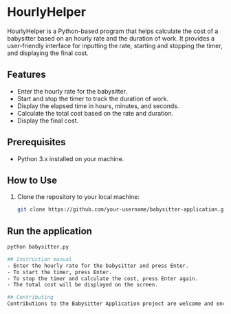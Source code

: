 # HourlyHelper
HourlyHelper is a Python-based program that helps calculate the cost of a babysitter based on an hourly rate and the duration of work. It provides a user-friendly interface for inputting the rate, starting and stopping the timer, and displaying the final cost.

## Features

- Enter the hourly rate for the babysitter.
- Start and stop the timer to track the duration of work.
- Display the elapsed time in hours, minutes, and seconds.
- Calculate the total cost based on the rate and duration.
- Display the final cost.

## Prerequisites

- Python 3.x installed on your machine.

## How to Use

1. Clone the repository to your local machine:
   ```bash
   git clone https://github.com/your-username/babysitter-application.git

## Run the application

```bash
python babysitter.py

## Instruction manual
- Enter the hourly rate for the babysitter and press Enter.
- To start the timer, press Enter.
- To stop the timer and calculate the cost, press Enter again.
- The total cost will be displayed on the screen.

## Contributing
Contributions to the Babysitter Application project are welcome and encouraged. If you find any bugs, have feature requests, or want to make improvements, please feel free to open issues and pull requests in this repository.
